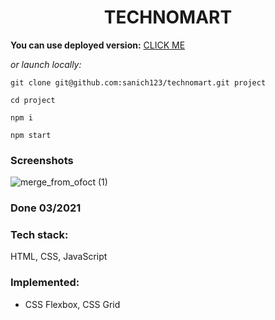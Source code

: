 <h1 align="center">TECHNOMART</h1>

**You can use deployed version:** [CLICK ME](https://technomart-one.vercel.app/)

*or launch locally:*

`git clone git@github.com:sanich123/technomart.git project`

`cd project`

`npm i`

`npm start`

### Screenshots
![merge_from_ofoct (1)](https://user-images.githubusercontent.com/70276651/227868733-95b4fe7f-b94a-455e-bd7e-04068825cab6.jpg)
### Done 03/2021

### Tech stack:
HTML, CSS, JavaScript

### Implemented:

* CSS Flexbox, CSS Grid
